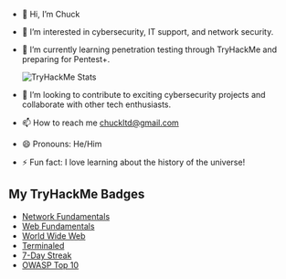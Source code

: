 - 👋 Hi, I’m Chuck
- 👀 I’m interested in cybersecurity, IT support, and network security.
- 🌱 I’m currently learning penetration testing through TryHackMe and preparing for Pentest+.

  ![TryHackMe Stats](https://raw.githubusercontent.com/ChuckLTD/ChuckLTD/main/assets/tryhackme-badge.png)

- 💞️ I’m looking to contribute to exciting cybersecurity projects and collaborate with other tech enthusiasts.
- 📫 How to reach me chuckltd@gmail.com
- 😄 Pronouns: He/Him
- ⚡ Fun fact: I love learning about the history of the universe!

## My TryHackMe Badges
- [Network Fundamentals](https://tryhackme.com/ChuckLTD/badges/network-fundamentals)
- [Web Fundamentals](https://tryhackme.com/ChuckLTD/badges/web-fund)
- [World Wide Web](https://tryhackme.com/ChuckLTD/badges/world-wide-web)
- [Terminaled](https://tryhackme.com/ChuckLTD/badges/terminaled)
- [7-Day Streak](https://tryhackme.com/ChuckLTD/badges/7-day-streak)
- [OWASP Top 10](https://tryhackme.com/ChuckLTD/badges/owasp-10)
<!---
ChuckLTD/ChuckLTD is a ✨ special ✨ repository because its `README.md` (this file) appears on your GitHub profile.
You can click the Preview link to take a look at your changes.
--->
